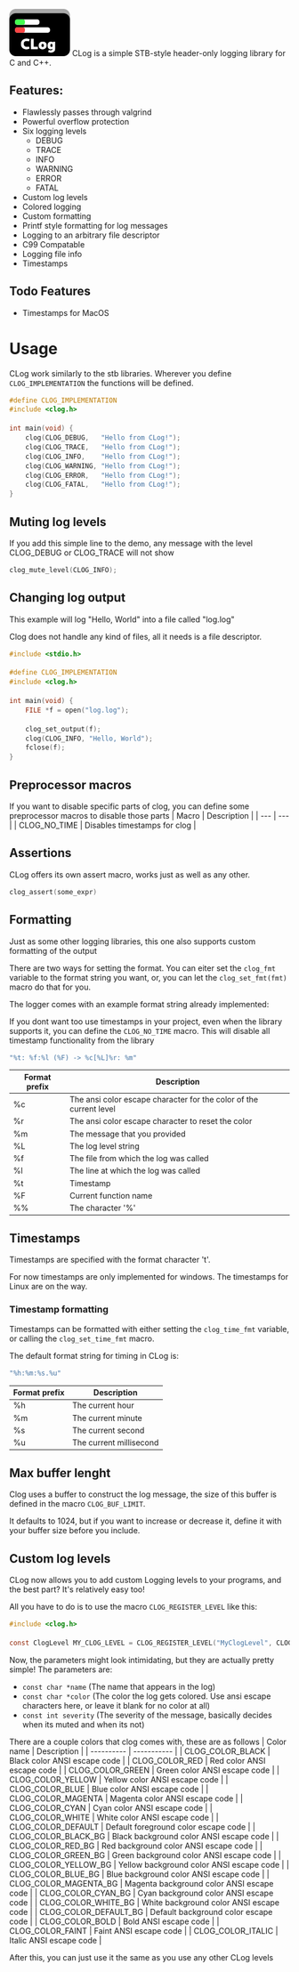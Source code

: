 ![CLog Logo](./img/logo.png)
CLog is a simple STB-style header-only logging library for C and C++.

## Features:
 - Flawlessly passes through valgrind
 - Powerful overflow protection
 - Six logging levels 
    - DEBUG 
    - TRACE 
    - INFO
    - WARNING
    - ERROR
    - FATAL
 - Custom log levels
 - Colored logging
 - Custom formatting
 - Printf style formatting for log messages
 - Logging to an arbitrary file descriptor
 - C99 Compatable
 - Logging file info
 - Timestamps

## Todo Features
 - Timestamps for MacOS

# Usage
CLog work similarly to the stb libraries.
Wherever you define ``CLOG_IMPLEMENTATION`` the functions will be defined.

```C
#define CLOG_IMPLEMENTATION
#include <clog.h>

int main(void) {
    clog(CLOG_DEBUG,   "Hello from CLog!");
    clog(CLOG_TRACE,   "Hello from CLog!");
    clog(CLOG_INFO,    "Hello from CLog!");
    clog(CLOG_WARNING, "Hello from CLog!");
    clog(CLOG_ERROR,   "Hello from CLog!");
    clog(CLOG_FATAL,   "Hello from CLog!");
}
```

## Muting log levels
If you add this simple line to the demo, any message with the level CLOG_DEBUG or CLOG_TRACE will not show
```C 
clog_mute_level(CLOG_INFO);
```

## Changing log output

This example will log "Hello, World" into a file called "log.log"

Clog does not handle any kind of files, all it needs is a file descriptor.

```C
#include <stdio.h>

#define CLOG_IMPLEMENTATION
#include <clog.h>

int main(void) {
    FILE *f = open("log.log");
    
    clog_set_output(f);
    clog(CLOG_INFO, "Hello, World");
    fclose(f);
}
```

## Preprocessor macros
If you want to disable specific parts of clog, you can define some preprocessor macros to disable those parts
| Macro | Description |
| --- | --- |
| CLOG_NO_TIME | Disables timestamps for clog |

## Assertions
CLog offers its own assert macro, works just as well as any other.
```C
clog_assert(some_expr)
```

## Formatting
Just as some other logging libraries, this one also supports custom formatting of the output

There are two ways for setting the format. You can eiter set the ```clog_fmt``` variable to the format string you want, or, you can let the ```clog_set_fmt(fmt)``` macro do that for you.

The logger comes with an example format string already implemented:

If you dont want too use timestamps in your project, even when the library supports it, you can define the ```CLOG_NO_TIME``` macro. This will disable all timestamp functionality from the library
```c
"%t: %f:%l (%F) -> %c[%L]%r: %m"
```
| Format prefix | Description |
| --- | --- |
| %c | The ansi color escape character for the color of the current level |
| %r | The ansi color escape character to reset the color |
| %m | The message that you provided |
| %L | The log level string |
| %f | The file from which the log was called |
| %l | The line at which the log was called |
| %t | Timestamp |
| %F | Current function name |
| %% | The character '%' |

## Timestamps

Timestamps are specified with the format character 't'.

For now timestamps are only implemented for windows. The timestamps for Linux are on the way.

### Timestamp formatting

Timestamps can be formatted with either setting the ```clog_time_fmt``` variable, or calling the ``clog_set_time_fmt`` macro.

The default format string for timing in CLog is:
```c 
"%h:%m:%s.%u"
``` 

| Format prefix | Description |
| --- | --- |
| %h | The current hour |
| %m | The current minute |
| %s | The current second |
| %u | The current millisecond |

## Max buffer lenght
Clog uses a buffer to construct the log message, the size of this buffer is defined in the macro `CLOG_BUF_LIMIT`.

It defaults to 1024, but if you want to increase or decrease it, define it with your buffer size before you include.

## Custom log levels
CLog now allows you to add custom Logging levels to your programs, and the best part? It's relatively easy too!

All you have to do is to use the macro `CLOG_REGISTER_LEVEL` like this:
```C
#include <clog.h>

const ClogLevel MY_CLOG_LEVEL = CLOG_REGISTER_LEVEL("MyClogLevel", CLOG_COLOR_BOLD CLOG_COLOR_GREEN, 0)
```

Now, the parameters might look intimidating, but they are actually pretty simple! The parameters are:
 - `const char *name` (The name that appears in the log)
 - `const char *color` (The color the log gets colored. Use ansi escape characters here, or leave it blank for no color at all)
 - `const int severity` (The severity of the message, basically decides when its muted and when its not)

There are a couple colors that clog comes with, these are as follows
| Color name | Description |
| ---------- | ----------- |
| CLOG_COLOR_BLACK      | Black color ANSI escape code                    |
| CLOG_COLOR_RED        | Red color ANSI escape code                      |
| CLOG_COLOR_GREEN      | Green color ANSI escape code                    |
| CLOG_COLOR_YELLOW     | Yellow color ANSI escape code                   |
| CLOG_COLOR_BLUE       | Blue color ANSI escape code                     |
| CLOG_COLOR_MAGENTA    | Magenta color ANSI escape code                  |
| CLOG_COLOR_CYAN       | Cyan color ANSI escape code                     |
| CLOG_COLOR_WHITE      | White color ANSI escape code                    |
| CLOG_COLOR_DEFAULT    | Default foreground color escape code            |
| CLOG_COLOR_BLACK_BG   | Black background color ANSI escape code         |
| CLOG_COLOR_RED_BG     | Red background color ANSI escape code           |
| CLOG_COLOR_GREEN_BG   | Green background color ANSI escape code         |
| CLOG_COLOR_YELLOW_BG  | Yellow background color ANSI escape code        |
| CLOG_COLOR_BLUE_BG    | Blue background color ANSI escape code          |
| CLOG_COLOR_MAGENTA_BG | Magenta background color ANSI escape code       |
| CLOG_COLOR_CYAN_BG    | Cyan background color ANSI escape code          |
| CLOG_COLOR_WHITE_BG   | White background color ANSI escape code         |
| CLOG_COLOR_DEFAULT_BG | Default background color escape code            |
| CLOG_COLOR_BOLD       | Bold ANSI escape code                           |
| CLOG_COLOR_FAINT      | Faint ANSI escape code                          |
| CLOG_COLOR_ITALIC     | Italic ANSI escape code                         |

After this, you can just use it the same as you use any other CLog levels
